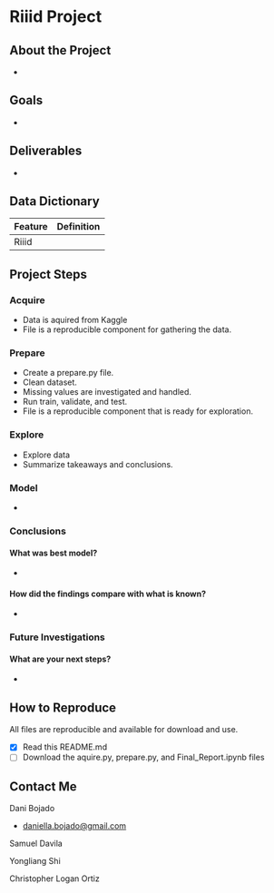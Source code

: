 # Riiid Project

## About the Project
- 

## Goals
- 


## Deliverables
- 


## Data Dictionary
| Feature | Definition |
|---------------------------|--------------------------------------------------|
| Riiid  | |  
 

## Project Steps
### Acquire
- Data is aquired from Kaggle 
- File is a reproducible component for gathering the data.

### Prepare
- Create a prepare.py file. 
- Clean dataset.
- Missing values are investigated and handled.
- Run train, validate, and test.
- File is a reproducible component that is ready for exploration.

### Explore
- Explore data
- Summarize takeaways and conclusions.   

### Model
- 

### Conclusions
#### What was best model?
- 

#### How did the findings compare with what is known?
- 


### Future Investigations
#### What are your next steps?
- 

## How to Reproduce
All files are reproducible and available for download and use.
- [x] Read this README.md
- [ ] Download the aquire.py, prepare.py, and Final_Report.ipynb files

## Contact Me 
Dani Bojado
- daniella.bojado@gmail.com 

Samuel Davila

Yongliang Shi

Christopher Logan Ortiz

